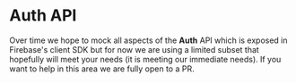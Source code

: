 # Auth API

Over time we hope to mock all aspects of the **Auth** API which is exposed in Firebase's client SDK but for now we are using a limited subset that hopefully will meet your needs (it is meeting our immediate needs). If you want to help in this area we are fully open to a PR.

